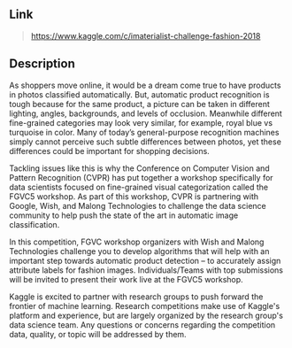 ## Link

> https://www.kaggle.com/c/imaterialist-challenge-fashion-2018

## Description

As shoppers move online, it would be a dream come true to have products in photos classified automatically. But, automatic product recognition is tough because for the same product, a picture can be taken in different lighting, angles, backgrounds, and levels of occlusion. Meanwhile different fine-grained categories may look very similar, for example, royal blue vs turquoise in color. Many of today’s general-purpose recognition machines simply cannot perceive such subtle differences between photos, yet these differences could be important for shopping decisions.

Tackling issues like this is why the Conference on Computer Vision and Pattern Recognition (CVPR) has put together a workshop specifically for data scientists focused on fine-grained visual categorization called the FGVC5 workshop. As part of this workshop, CVPR is partnering with Google, Wish, and Malong Technologies to challenge the data science community to help push the state of the art in automatic image classification.

In this competition, FGVC workshop organizers with Wish and Malong Technologies challenge you to develop algorithms that will help with an important step towards automatic product detection – to accurately assign attribute labels for fashion images. Individuals/Teams with top submissions will be invited to present their work live at the FGVC5 workshop.

Kaggle is excited to partner with research groups to push forward the frontier of machine learning. Research competitions make use of Kaggle's platform and experience, but are largely organized by the research group's data science team. Any questions or concerns regarding the competition data, quality, or topic will be addressed by them.